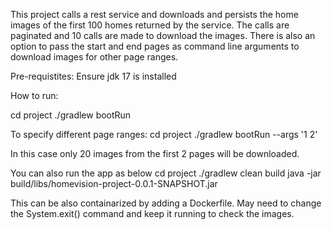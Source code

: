 This project calls a rest service and downloads and persists the home images of the first 100 homes returned by the service. The calls
are paginated and 10 calls are made to download the images. There is also an option to pass the start and end pages as command line arguments to download
images for other page ranges.

Pre-requistites:
Ensure jdk 17 is installed 


How to run:

cd project
./gradlew bootRun

To specify different page ranges:
cd project
./gradlew bootRun --args '1 2'

In this case only 20 images from the first 2 pages will be downloaded.

You can also run  the app  as below
cd project
./gradlew clean build
java  -jar build/libs/homevision-project-0.0.1-SNAPSHOT.jar 

This can be also containarized by adding a Dockerfile. May need to change the System.exit() command and keep it running to check the images.

